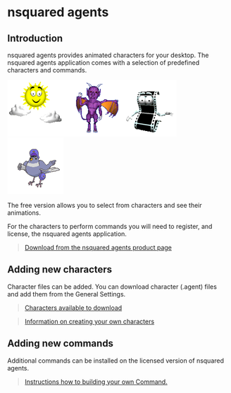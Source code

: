 # nsquared agents

## Introduction

nsquared agents provides animated characters for your desktop. The nsquared agents application comes with a selection of predefined characters and commands.

![nsquared agents image](./Docs/images/weather.png)![nsquared agents image](./Docs/images/imp.png)![nsquared agents image](./Docs/images/movie.png)![nsquared agents image](./Docs/images/pigeon.png)

The free version allows you to select from characters and see their animations.

For the characters to perform commands you will need to register, and license, the nsquared agents application.

> [Download from the nsquared agents product page](https://nsquared.com.au/products/agents)

## Adding new characters

Character files can be added. You can download character (.agent) files and add them from the General Settings.

> [Characters available to download](./Docs/Characters/Index)

> [Information on creating your own characters](./Docs/Characters/Creating%20a%20Simple%20Character)



## Adding new commands

Additional commands can be installed on the licensed version of nsquared agents.

> [Instructions how to building your own Command.](./Docs/Commands/Building%20a%20Simple%20Command)

